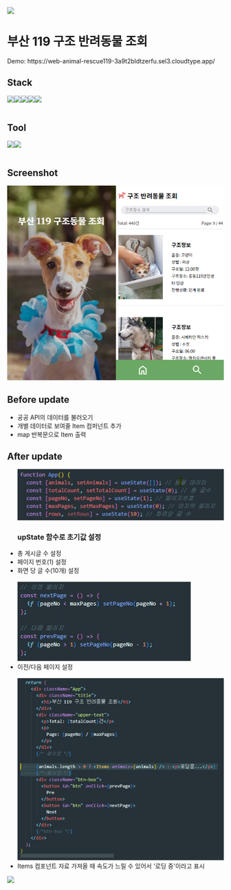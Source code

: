 <img src="https://capsule-render.vercel.app/api?type=wave&color=f4d47b&height=180&section=header&fontSize=45" />
<h1>부산 119 구조 반려동물 조회</h1>
<p>Demo: https://web-animal-rescue119-3a9t2bldtzerfu.sel3.cloudtype.app/</p>

<h2>Stack</h2>
<div style="display:flex">
<img src="https://img.shields.io/badge/react-61DAFB?style=for-the-badge&logo=react&logoColor=black">
<img src="https://img.shields.io/badge/html-E34F26?style=for-the-badge&logo=html5&logoColor=white">
<img src="https://img.shields.io/badge/css-1572B6?style=for-the-badge&logo=css3&logoColor=white">
<img src="https://img.shields.io/badge/javascript-F7DF1E?style=for-the-badge&logo=javascript&logoColor=black">
<img src="https://img.shields.io/badge/jquery-0769AD?style=for-the-badge&logo=jquery&logoColor=white">
</div>
<br>
<h2>Tool</h2>
<div style="display:flex">
<img src="https://img.shields.io/badge/figma-F24E1E?style=for-the-badge&logo=figma&logoColor=white">
<img src="https://img.shields.io/badge/github-181717?style=for-the-badge&logo=github&logoColor=white">
</div>
<br>
  <h2>Screenshot</h2>
  <img src="./src/images/screenshot.jpg" alt="screenshot">
<h2>Before update</h2>
<ul>
 <li>공공 API의 데이터를 불러오기</li>
 <li>개별 데이터로 보여줄 Item 컴퍼넌트 추가</li>
<li>map 반복문으로 Item 출력</li>
 </ul> 
<h2>After update</h2>
  <ul>
    <img src="/src/images/1.jpg" alt="1">
    <h3>upState 함수로 초기값 설정</h3>
    <li>총 게시글 수 설정</li>
    <li>페이지 번호(1) 설정</li>
    <li>화면 당 글 수(10개) 설정</li>
    <br>
    <img src="/src/images/2.jpg" alt="2">
    <li>이전/다음 페이지 설정</li>
    <br>
    <img src="/src/images/3.jpg" alt="3">
    <li>Items 컴포넌트 자료 가져올 때 속도가 느릴 수 있어서 '로딩 중'이라고 표시</li>
  </ul>
  
<img src="https://capsule-render.vercel.app/api?type=wave&color=f4d47b&height=180&section=footer&fontSize=45" />
